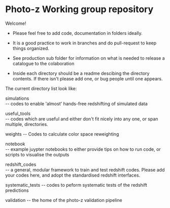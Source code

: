 # Photo-z Working group repository

Welcome!

- Please feel free to add code, documentation in folders ideally.     

- It is a good practice to work in branches and do pull-request to keep things organized. 

- See production sub folder for information on what is needed to release a catalogue to the colaboration

- Inside each directory should be a readme descibing the directory contents. If there isn't please add one, or bug people until one appears.

The current directory list look like:

simulations  
-- codes to enable 'almost' hands-free redshifting of simulated data  


useful_tools     
-- codes which are useful and either don't fit nicely into any one, or span multiple, directories.


weights
-- Codes to calculate color space reweighting 


notebook         
-- example juypter notebooks to either provide tips on how to run code, or scripts to visualise the outputs


redshift_codes   
-- a general, modular framework to train and test redshift codes. Please add your codes here, and adopt the standardised redshift interfaces.


systematic_tests 
-- codes to peform systematic tests of the redshift predictions


validation
-- the home of the photo-z validation pipeline
